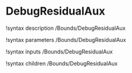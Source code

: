 <!-- MOOSE Documentation Stub: Remove this when content is added. -->

# DebugResidualAux
!syntax description /Bounds/DebugResidualAux

!syntax parameters /Bounds/DebugResidualAux

!syntax inputs /Bounds/DebugResidualAux

!syntax children /Bounds/DebugResidualAux
